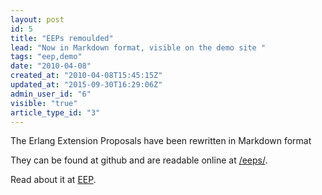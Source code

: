 ```yaml
---
layout: post
id: 5
title: "EEPs remoulded"
lead: "Now in Markdown format, visible on the demo site "
tags: "eep,demo"
date: "2010-04-08"
created_at: "2010-04-08T15:45:15Z"
updated_at: "2015-09-30T16:29:06Z"
admin_user_id: "6"
visible: "true"
article_type_id: "3"
---
```


 The Erlang Extension Proposals have been rewritten in Markdown format

 They can be found at github and are readable online at [/eeps/](/eeps/).

 Read about it at [EEP](/eep.html).

